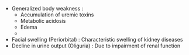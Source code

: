 - Generalized body weakness :
	- Accumulation of uremic toxins
	- Metabolic acidosis
	- Edema
	-
- Facial swelling (Periorbital) : Characteristic swelling of kidney diseases
- Decline in urine output (Oliguria) : Due to impairment of renal function